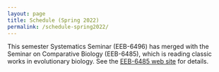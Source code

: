 ```yaml
---
layout: page
title: Schedule (Spring 2022)
permalink: /schedule-spring2022/
---
```


This semester Systematics Seminar (EEB-6496) has merged with the Seminar on Comparative Biology (EEB-6485), which is reading classic works in evolutionary biology. See the [EEB-6485 web site](https://uconneeb.github.io/classicworks/) for details.
